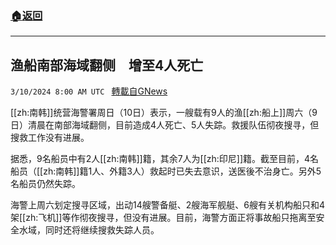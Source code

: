 ###  [:house:返回](README.md)
---


## 渔船南部海域翻侧　增至4人死亡
`3/10/2024 8:00 AM UTC ` [轉載自GNews](https://gnews.org/articles/2381301)

[[zh:南韩]]统营海警署周日（10日）表示，一艘载有9人的渔[[zh:船上]]周六（9日）清晨在南部海域翻侧，目前造成4人死亡、5人失踪。救援队伍彻夜搜寻，但搜救工作没有进展。

据悉，9名船员中有2人[[zh:南韩]]籍，其余7人为[[zh:印尼]]籍。截至目前，4名船员（[[zh:南韩]]籍1人、外籍3人）救起时已失去意识，送医後不治身亡。另外5名船员仍然失踪。

海警上周六划定搜寻区域，出动14艘警备艇、2艘海军舰艇、6艘有关机构船只和4架[[zh:飞机]]等作彻夜搜寻，但没有进展。目前，海警方面正将事故船只拖离至安全水域，同时还将继续搜救失踪人员。
